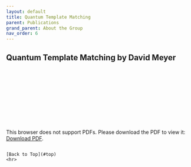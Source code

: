 ```yaml
---
layout: default
title: Quantum Template Matching
parent: Publications
grand_parent: About the Group
nav_order: 6
---
```

## Quantum Template Matching by David Meyer

<object data="http://math.ucsd.edu/~dmeyer/research/publications/ttm/ttm.pdf" type="application/pdf" width="700px" height="700px">
<embed src="http://math.ucsd.edu/~dmeyer/research/publications/ttm/ttm.pdf">
<p>This browser does not support PDFs. Please download the PDF to view it: <a href="http://math.ucsd.edu/~dmeyer/research/publications/ttm/ttm.pdf">Download PDF</a>.</p>
</embed>
</object>



```

[Back to Top](#top)
<hr>
